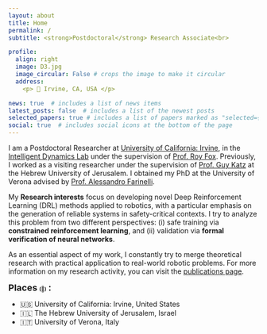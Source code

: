 ```yaml
---
layout: about
title: Home
permalink: /
subtitle: <strong>Postdoctoral</strong> Research Associate<br>

profile:
  align: right
  image: D3.jpg
  image_circular: False # crops the image to make it circular
  address: 
    <p> 📍 Irvine, CA, USA </p>

news: true  # includes a list of news items
latest_posts: false  # includes a list of the newest posts
selected_papers: true # includes a list of papers marked as "selected={true}"
social: true  # includes social icons at the bottom of the page
---
```


I am a Postdoctoral Researcher at [University of California: Irvine](https://uci.edu), in the [Intelligent Dynamics Lab](https://indylab.org) under the supervision of [Prof. Roy Fox](https://royf.org). Previously, I worked as a visiting researcher under the supervision of [Prof. Guy Katz](https://www.katz-lab.com/) at the Hebrew University of Jerusalem. I obtained my PhD at the University of Verona advised by [Prof. Alessandro Farinelli](http://profs.sci.univr.it/~farinelli/).

My **Research interests** focus on developing novel Deep Reinforcement Learning (DRL) methods applied to robotics, with a particular emphasis on the generation of reliable systems in safety-critical contexts. I try to analyze this problem from two different perspectives: (i) safe training via **constrained reinforcement learning**, and (ii) validation via **formal verification of neural networks**. 

As an essential aspect of my work, I constantly try to merge theoretical research with practical application to real-world robotic problems. For more information on my research activity, you can visit the [publications page](https://d-corsi.github.io/publications/).

<font size= "4"><strong>Places</strong></font> <font size= "1"><strong>(📍)</strong></font> <font size= "4"><strong>:</strong></font>

- 🇺🇸 University of California: Irvine, United States
- 🇮🇱 The Hebrew University of Jerusalem, Israel
- 🇮🇹 University of Verona, Italy 
